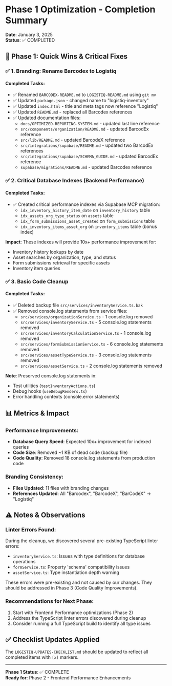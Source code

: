 # Phase 1 Optimization - Completion Summary

**Date**: January 3, 2025  
**Status**: ✅ COMPLETED

## 🎯 Phase 1: Quick Wins & Critical Fixes

### ✅ 1. Branding: Rename Barcodex to Logistiq

#### Completed Tasks:
- ✅ Renamed `BARCODEX-README.md` to `LOGISTIQ-README.md` using `git mv`
- ✅ Updated `package.json` - changed name to "logistiq-inventory"
- ✅ Updated `index.html` - title and meta tags now reference "Logistiq"
- ✅ Updated `README.md` - replaced all Barcodex references
- ✅ Updated documentation files:
  - `docs/OPTIMIZED-REPORTING-SYSTEM.md` - updated last line reference
  - `src/components/organization/README.md` - updated BarcodEx reference
  - `src/lib/README.md` - updated BarcodeX reference
  - `src/integrations/supabase/README.md` - updated two BarcodEx references
  - `src/integrations/supabase/SCHEMA_GUIDE.md` - updated BarcodEx reference
  - `supabase/migrations/README.md` - updated Barcodex reference

### ✅ 2. Critical Database Indexes (Backend Performance)

#### Completed Tasks:
- ✅ Created critical performance indexes via Supabase MCP migration:
  - `idx_inventory_history_item_date` on `inventory_history` table
  - `idx_assets_org_type_status` on `assets` table  
  - `idx_form_submissions_asset_created` on `form_submissions` table
  - `idx_inventory_items_asset_org` on `inventory_items` table (bonus index)

**Impact**: These indexes will provide 10x+ performance improvement for:
- Inventory history lookups by date
- Asset searches by organization, type, and status
- Form submissions retrieval for specific assets
- Inventory item queries

### ✅ 3. Basic Code Cleanup

#### Completed Tasks:
- ✅ Deleted backup file `src/services/inventoryService.ts.bak`
- ✅ Removed console.log statements from service files:
  - `src/services/organizationService.ts` - 1 console.log removed
  - `src/services/inventoryService.ts` - 5 console.log statements removed
  - `src/services/inventoryCalculationService.ts` - 1 console.log removed
  - `src/services/formSubmissionService.ts` - 6 console.log statements removed
  - `src/services/assetTypeService.ts` - 3 console.log statements removed
  - `src/services/assetService.ts` - 2 console.log statements removed

**Note**: Preserved console.log statements in:
- Test utilities (`testInventoryActions.ts`)
- Debug hooks (`useDebugRenders.ts`)
- Error handling contexts (console.error statements)

## 📊 Metrics & Impact

### Performance Improvements:
- **Database Query Speed**: Expected 10x+ improvement for indexed queries
- **Code Size**: Removed ~1 KB of dead code (backup file)
- **Code Quality**: Removed 18 console.log statements from production code

### Branding Consistency:
- **Files Updated**: 11 files with branding changes
- **References Updated**: All "Barcodex", "BarcodeX", "BarCodeX" → "Logistiq"

## ⚠️ Notes & Observations

### Linter Errors Found:
During the cleanup, we discovered several pre-existing TypeScript linter errors:
- `inventoryService.ts`: Issues with type definitions for database operations
- `formService.ts`: Property 'schema' compatibility issues
- `assetService.ts`: Type instantiation depth warning

These errors were pre-existing and not caused by our changes. They should be addressed in Phase 3 (Code Quality Improvements).

### Recommendations for Next Phase:
1. Start with Frontend Performance optimizations (Phase 2)
2. Address the TypeScript linter errors discovered during cleanup
3. Consider running a full TypeScript build to identify all type issues

## ✅ Checklist Updates Applied

The `LOGISTIQ-UPDATES-CHECKLIST.md` should be updated to reflect all completed items with `[x]` markers.

---

**Phase 1 Status**: ✅ COMPLETE  
**Ready for**: Phase 2 - Frontend Performance Enhancements 